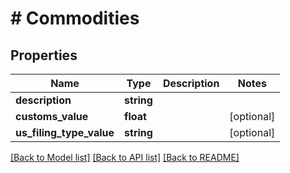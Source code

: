 # # Commodities

## Properties

Name | Type | Description | Notes
------------ | ------------- | ------------- | -------------
**description** | **string** |  | 
**customs_value** | **float** |  | [optional] 
**us_filing_type_value** | **string** |  | [optional] 

[[Back to Model list]](../../README.md#documentation-for-models) [[Back to API list]](../../README.md#documentation-for-api-endpoints) [[Back to README]](../../README.md)


